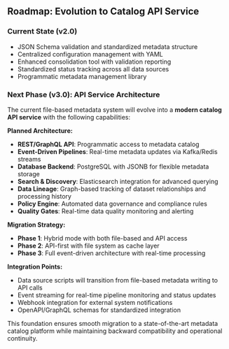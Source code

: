 ## Roadmap: Evolution to Catalog API Service

### Current State (v2.0)
- JSON Schema validation and standardized metadata structure
- Centralized configuration management with YAML
- Enhanced consolidation tool with validation reporting
- Standardized status tracking across all data sources
- Programmatic metadata management library

### Next Phase (v3.0): API Service Architecture
The current file-based metadata system will evolve into a **modern catalog API service** with the following capabilities:

**Planned Architecture:**
- **REST/GraphQL API**: Programmatic access to metadata catalog
- **Event-Driven Pipelines**: Real-time metadata updates via Kafka/Redis streams
- **Database Backend**: PostgreSQL with JSONB for flexible metadata storage
- **Search & Discovery**: Elasticsearch integration for advanced querying
- **Data Lineage**: Graph-based tracking of dataset relationships and processing history
- **Policy Engine**: Automated data governance and compliance rules
- **Quality Gates**: Real-time data quality monitoring and alerting

**Migration Strategy:**
- **Phase 1**: Hybrid mode with both file-based and API access
- **Phase 2**: API-first with file system as cache layer  
- **Phase 3**: Full event-driven architecture with real-time processing

**Integration Points:**
- Data source scripts will transition from file-based metadata writing to API calls
- Event streaming for real-time pipeline monitoring and status updates
- Webhook integration for external system notifications
- OpenAPI/GraphQL schemas for standardized integration

This foundation ensures smooth migration to a state-of-the-art metadata catalog platform while maintaining backward compatibility and operational continuity.